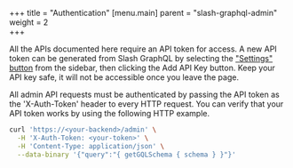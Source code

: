 +++
title = "Authentication"
[menu.main]
    parent = "slash-graphql-admin"
    weight = 2   
+++

All the APIs documented here require an API token for access. A new API token can be generated from Slash GraphQL by selecting the ["Settings" button](https://slash.dgraph.io/_/settings) from the sidebar, then clicking the Add API Key button. Keep your API key safe, it will not be accessible once you leave the page.

All admin API requests must be authenticated by passing the API token as the 'X-Auth-Token' header to every HTTP request. You can verify that your API token works by using the following HTTP example.

```sh
curl 'https://<your-backend>/admin' \
  -H 'X-Auth-Token: <your-token>' \
  -H 'Content-Type: application/json' \
  --data-binary '{"query":"{ getGQLSchema { schema } }"}'
```
